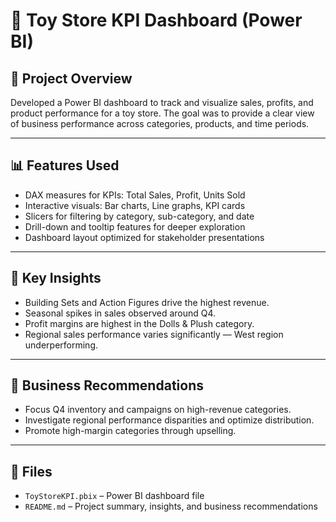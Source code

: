 # 🧸 Toy Store KPI Dashboard (Power BI)

## 📌 Project Overview

Developed a Power BI dashboard to track and visualize sales, profits, and product performance for a toy store. The goal was to provide a clear view of business performance across categories, products, and time periods.

---

## 📊 Features Used

- DAX measures for KPIs: Total Sales, Profit, Units Sold  
- Interactive visuals: Bar charts, Line graphs, KPI cards  
- Slicers for filtering by category, sub-category, and date  
- Drill-down and tooltip features for deeper exploration  
- Dashboard layout optimized for stakeholder presentations

---

## 🧠 Key Insights

- Building Sets and Action Figures drive the highest revenue.  
- Seasonal spikes in sales observed around Q4.  
- Profit margins are highest in the Dolls & Plush category.  
- Regional sales performance varies significantly — West region underperforming.

---

## 🎯 Business Recommendations

- Focus Q4 inventory and campaigns on high-revenue categories.  
- Investigate regional performance disparities and optimize distribution.  
- Promote high-margin categories through upselling.

---

## 📁 Files

- `ToyStoreKPI.pbix` – Power BI dashboard file
- `README.md` – Project summary, insights, and business recommendations

